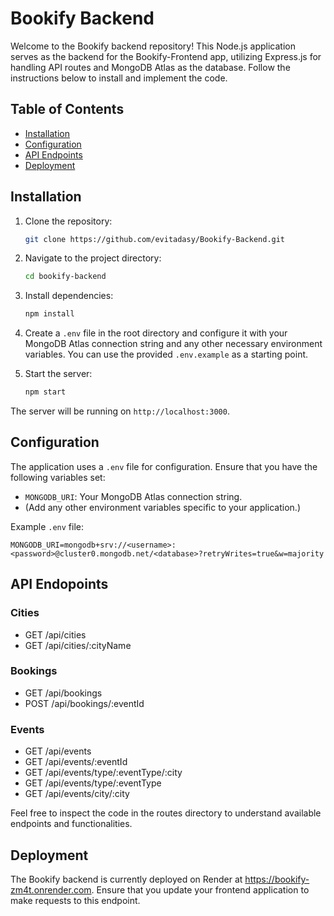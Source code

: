 # Bookify Backend

Welcome to the Bookify backend repository! This Node.js application serves as the backend for the Bookify-Frontend app, utilizing Express.js for handling API routes and MongoDB Atlas as the database. Follow the instructions below to install and implement the code.

## Table of Contents

- [Installation](#installation)
- [Configuration](#configuration)
- [API Endpoints](#api-endpoints)
- [Deployment](#deployment)

## Installation

1. Clone the repository:

    ```bash
    git clone https://github.com/evitadasy/Bookify-Backend.git
    ```

2. Navigate to the project directory:

    ```bash
    cd bookify-backend
    ```

3. Install dependencies:

    ```bash
    npm install
    ```

4. Create a `.env` file in the root directory and configure it with your MongoDB Atlas connection string and any other necessary environment variables. You can use the provided `.env.example` as a starting point.

5. Start the server:

    ```bash
    npm start
    ```

The server will be running on `http://localhost:3000`.

## Configuration

The application uses a `.env` file for configuration. Ensure that you have the following variables set:

- `MONGODB_URI`: Your MongoDB Atlas connection string.
- (Add any other environment variables specific to your application.)


Example `.env` file:

```plaintext
MONGODB_URI=mongodb+srv://<username>:<password>@cluster0.mongodb.net/<database>?retryWrites=true&w=majority
```

## API Endopoints

### Cities

- GET /api/cities
- GET /api/cities/:cityName

### Bookings

- GET /api/bookings
- POST /api/bookings/:eventId

### Events

- GET /api/events
- GET /api/events/:eventId
- GET /api/events/type/:eventType/:city
- GET /api/events/type/:eventType
- GET /api/events/city/:city

Feel free to inspect the code in the routes directory to understand available endpoints and functionalities.

## Deployment

The Bookify backend is currently deployed on Render at https://bookify-zm4t.onrender.com. Ensure that you update your frontend application to make requests to this endpoint.
